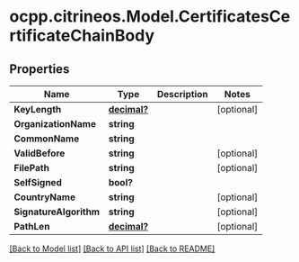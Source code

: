 # ocpp.citrineos.Model.CertificatesCertificateChainBody
## Properties

Name | Type | Description | Notes
------------ | ------------- | ------------- | -------------
**KeyLength** | [**decimal?**](BigDecimal.md) |  | [optional] 
**OrganizationName** | **string** |  | 
**CommonName** | **string** |  | 
**ValidBefore** | **string** |  | [optional] 
**FilePath** | **string** |  | [optional] 
**SelfSigned** | **bool?** |  | 
**CountryName** | **string** |  | [optional] 
**SignatureAlgorithm** | **string** |  | [optional] 
**PathLen** | [**decimal?**](BigDecimal.md) |  | [optional] 

[[Back to Model list]](../README.md#documentation-for-models) [[Back to API list]](../README.md#documentation-for-api-endpoints) [[Back to README]](../README.md)

